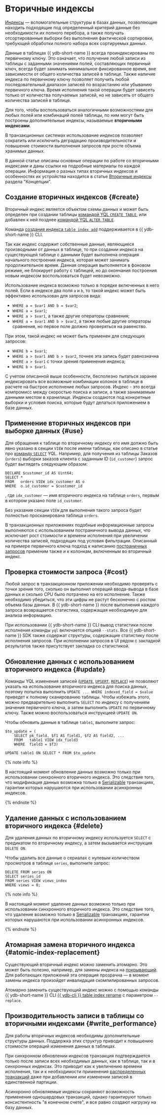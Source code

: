 # Вторичные индексы

[Индексы](https://ru.wikipedia.org/wiki/Индекс_(базы_данных)) — вспомогательные структуры в базах данных, позволяющие находить подходящие под определенный критерий данные без необходимости их полного перебора, а также получать отсортированные выборки без выполнения фактической сортировки, требующей обработки полного набора всех сортируемых данных.

Данные в таблицах {{ ydb-short-name }} всегда проиндексированы по первичному ключу. Это означает, что получение любой записи из таблицы с заданными значениями полей, составляющих первичный ключ, всегда будет занимать минимальное фиксированное время, вне зависимости от общего количества записей в таблице. Также наличие индекса по первичному ключу позволяет получить любой последовательный диапазон записей по возрастанию или убыванию первичного ключа. Время исполнения такой операции будет зависеть только от количества получаемых записей, но не зависеть от общего количества записей в таблице.

Для того, чтобы воспользоваться аналогичными возможностями для любых полей или комбинаций полей таблицы, по ним могут быть построены дополнительные индексы, называемые **вторичными индексами**.

В транзакционных системах использование индексов позволяет сократить или исключить деградацию производительности и повышение стоимости выполнения запросов при росте объема хранимых данных.

В данной статье описаны основные операции по работе со вторичными индексами и даны ссылки на подробные материалы по каждой операции. Информация о разных типах вторичных индексов и особенностях их устройства находится в статье [Вторичные индексы](../concepts/secondary_indexes.md) раздела "Концепции".

## Создание вторичных индексов {#create}

Вторичный индекс является объектом схемы данных и может быть определен при создании таблицы [командой YQL `CREATE TABLE`](../yql/reference/syntax/create_table/index.md), или добавлен к ней позднее [командой YQL `ALTER TABLE`](../yql/reference/syntax/alter_table/index.md).

Команда [создания индекса `table index add`](../reference/ydb-cli/commands/secondary_index.md#add) поддерживается в {{ ydb-short-name }} CLI.

Так как индекс содержит собственные данные, являющиеся производными от данных в таблице, то при создании индекса на существующей таблице с данными будет выполнена операция начального построения индекса, которая может занимать продолжительное время. Данная операция выполняется в фоновом режиме, не блокирует работу с таблицей, но до окончания построения новым индексом воспользоваться будет невозможно.

Использование индекса возможно только в порядке включенных в него полей. Если в индексе два поля `a` и `b`, то такой индекс может быть эффективно использован для запросов вида:

* `WHERE a = $var1 AND b = $var2`;
* `WHERE a = $var1`;
* `WHERE a > $var1`, а также другие операторы сравнения;
* `WHERE a = $var1 AND b > $var2`, а также любые другие операторы сравнения, но первое поле должно проверяться на равенство.

При этом, такой индекс не может быть применен для следующих запросов:

* `WHERE b = $var1`;
* `WHERE a > $var1 AND b > $var2`, точнее эта запись будет равнозначна `WHERE a > $var1` с точки зрения применения индекса;
* `WHERE b > $var1`.

С учетом описанной выше особенности, бесполезно пытаться заранее индексировать все возможные комбинации колонок в таблице в расчете на быстрое исполнение любых запросов. Индекс - это всегда компромисс между скоростью поиска и записи, а также занимаемым данными местом в хранилище. Индексы создаются под конкретные выборки и условия поиска, которые будут делаться приложением в базе данных.

## Применение вторичных индексов при выборке данных {#use}

Для обращения к таблице по вторичному индексу его имя должно быть явно указано в секции `VIEW` после имени таблицы, как описано в статье про [команду `SELECT`](../yql/reference/syntax/select#secondary_index) YQL. Например, для получения из таблицы Заказов (`orders`) выборки заказов клиента с заданным ID (`id_customer`) запрос будет выглядеть следующим образом:

```yql
DECLARE $customer_id AS Uint64;
SELECT *
FROM   orders VIEW idx_customer AS o
WHERE  o.id_customer = $customer_id
```

, где `idx_customer` — имя вторичного индекса на таблице `orders`, первым в котором указано поле `id_customer`.

Без указания секции `VIEW` для выполнения такого запроса будет полностью просканирована таблица `orders`.

В транзакционных приложениях подобные информационные запросы выполняются с использованием поcтраничного вывода данных, что исключает рост стоимости и времени исполнения при увеличении количества записей, подходящих под условия фильтрации. Описанный на примере первичного ключа подход к написанию [постраничных запросов](../dev/paging.md) применим также и к колонкам, включенным во вторичный индекс.

## Проверка стоимости запроса {#cost}

Любой запрос в транзакционном приложении необходимо проверять с точки зрения того, сколько он выполнил операций ввода-вывода в базе данных и сколько CPU было потрачено на его исполнение. Также необходимо убедиться, что эти цифры не растут бесконечно с ростом объема базы данных. В {{ ydb-short-name }} после выполнения каждого запроса возвращается статистика, содержащая необходимую для анализа информацию.

При использовании {{ ydb-short-name }} CLI вывод статистики после исполнения команды `yql` включается опцией `--stats`. Все {{ ydb-short-name }} SDK также содержат структуры, содержащие статистику после исполнения запросов. При исполнении запросов в UI рядом с закладкой результатов также присутствует закладка со статистикой.

## Обновление данных с использованием вторичного индекса {#update}

Команды YQL изменения записей ([`UPDATE`](../yql/reference/syntax/update.md), [`UPSERT`](../yql/reference/syntax/upsert_into.md), [`REPLACE`](../yql/reference/syntax/replace_into.md)) не позволяют указать на использование вторичного индекса для поиска данных, поэтому попытка выполнить `UPDATE ... WHERE indexed_field = $value` приведет к полному сканированию таблицы. Чтобы избежать этого, можно предварительно выполнить `SELECT` по индексу с получением значения первичного ключа, а затем выполнить `UPDATE` по первичному ключу. Также можно воспользоваться инструкцией `UPDATE ON`.

Чтобы обновить данные в таблице `table1`, выполните запрос:

```yql
$to_update = (
    SELECT pk_field, $f1 AS field1, $f2 AS field2, ...
    FROM   table1 VIEW idx_field3
    WHERE  field3 = $f3)

UPDATE table1 ON SELECT * FROM $to_update
```

{% note info %}

В настоящий момент обновление данных возможно только при использовании синхронного вторичного индекса. Это следствие того, что модификация данных возможна только в [Serializable](../concepts/transactions.md#modes) транзакциях, гарантии которых нарушаются при использовании асинхронных индексов.

{% endnote %}

## Удаление данных с использованием вторичного индекса {#delete}

Для удаления данных по вторичному индексу используется `SELECT` c предикатом по вторичному индексу, а затем вызывается инструкция `DELETE ON`.

Чтобы удалить все данные о сериалах с нулевым количеством просмотров в таблице `series`, выполните запрос:

```yql
DELETE FROM series ON
SELECT series_id
FROM series VIEW views_index
WHERE views = 0;
```

{% note info %}

В настоящий момент удаление данных возможно только при использовании синхронного вторичного индекса. Это следствие того, что удаление возможно только в [Serializable](../concepts/transactions.md#modes) транзакциях, гарантии которых нарушаются при использовании асинхронных индексов.

{% endnote %}

## Атомарная замена вторичного индекса {#atomic-index-replacement}

Существующий вторичный индекс можно заменить атомарно. Это может быть полезно, например, для замены индекса на [покрывающий](../concepts/secondary_indexes.md#covering). Для работающих приложений эта операция прозрачна — в момент замены индекса произойдет инвалидация скомпилированных запросов.

Атомарно заменить существующий индекс можно с помощью команды {{ ydb-short-name }} CLI [{{ ydb-cli }} table index rename](../reference/ydb-cli/commands/secondary_index.md#rename) с параметром `--replace`.

## Производительность записи в таблицы со вторичными индексами {#write_performance}

Для работы вторичных индексов необходимы дополнительные структуры данных. Поддержка этих структур приводит к повышению стоимости операций изменения данных в таблицах.

При синхронном обновлении индексов транзакция подтверждается только после записи всех необходимых данных, как в таблице, так и в синхронных индексах. Это приводит как к увеличению времени исполнения, так и к необходимости применения [распределенных транзакций](../concepts/transactions#distributed-tx) даже при добавлении или изменении записей в единственной партиции.

Асинхронно обновляемые индексы сохраняют возможность применения одношардовых транзакций, однако гарантируют только консистентность "в конечном счете", и все равно создают нагрузку на базу данных.
